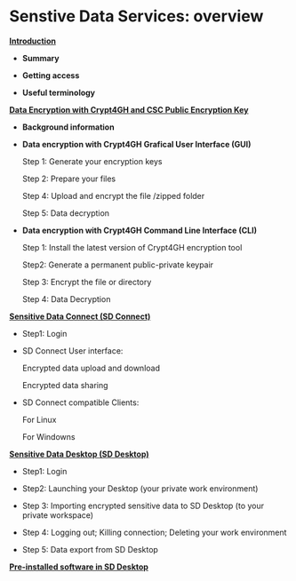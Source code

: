 
# Senstive Data Services: overview








**[Introduction](./sd_connect.md)**






   * **Summary**
   
   * **Getting access**
   
   * **Useful terminology**









**[Data Encryption with Crypt4GH and CSC Public Encryption Key](./data_encryption.md)**





  * **Background information**
  
  * **Data encryption with Crypt4GH Grafical User Interface (GUI)**

     Step 1: Generate your encryption keys
     
     Step 2: Prepare your files
     
     Step 4: Upload and encrypt the file /zipped folder
     
     Step 5: Data decryption
  
  * **Data encryption with Crypt4GH Command Line Interface (CLI)**
  
     Step 1: Install the latest version of Crypt4GH encryption tool
     
     Step2:  Generate a permanent public-private keypair
  
     Step 3: Encrypt the file or directory
     
     Step 4: Data Decryption








**[Sensitive Data Connect (SD Connect)](./sd_connect.md)**
   
   * Step1: Login
   
   *  SD Connect User interface:
   
       Encrypted data upload and download
       
       Encrypted data sharing 
       
   * SD Connect  compatible Clients:
   
       For Linux
       
       For Windowns
   
 
 
 
 
 
          


**[Sensitive Data Desktop (SD Desktop)](./sd_desktop.md)**

* Step1: Login

* Step2: Launching your Desktop (your private work environment)

* Step 3: Importing encrypted sensitive data to SD Desktop (to your private workspace)

* Step 4: Logging out; Killing connection; Deleting your work environment

* Step 5: Data export from SD Desktop




**[Pre-installed software in SD Desktop](./pre-installed_software.md)**




